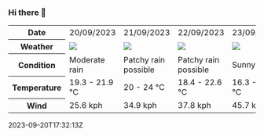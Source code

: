 ### Hi there 👋




<table>
    <tr>
        <th>Date</th>
        <td>20/09/2023</td><td>21/09/2023</td><td>22/09/2023</td><td>23/09/2023</td><td>24/09/2023</td><td>25/09/2023</td><td>26/09/2023</td>
    </tr>
    <tr>
        <th>Weather</th>
        <td><img src="https://cdn.weatherapi.com/weather/64x64/day/302.png"/></td><td><img src="https://cdn.weatherapi.com/weather/64x64/day/176.png"/></td><td><img src="https://cdn.weatherapi.com/weather/64x64/day/176.png"/></td><td><img src="https://cdn.weatherapi.com/weather/64x64/day/113.png"/></td><td><img src="https://cdn.weatherapi.com/weather/64x64/day/113.png"/></td><td><img src="https://cdn.weatherapi.com/weather/64x64/day/113.png"/></td><td><img src="https://cdn.weatherapi.com/weather/64x64/day/113.png"/></td>
    </tr>
    <tr>
        <th>Condition</th>
        <td width="200px">Moderate rain</td><td width="200px">Patchy rain possible</td><td width="200px">Patchy rain possible</td><td width="200px">Sunny</td><td width="200px">Sunny</td><td width="200px">Sunny</td><td width="200px">Sunny</td>
    </tr>
    <tr>
        <th>Temperature</th>
        <td>19.3 -  21.9 °C</td><td>20 -  24 °C</td><td>18.4 -  22.6 °C</td><td>16.3 -  21.6 °C</td><td>14.4 -  21.2 °C</td><td>18.1 -  22.1 °C</td><td>18.1 -  23.1 °C</td>
    </tr>
    <tr>
        <th>Wind</th>
        <td>25.6 kph</td><td>34.9 kph</td><td>37.8 kph</td><td>45.7 kph</td><td>32 kph</td><td>9.7 kph</td><td>12.2 kph</td>
    </tr>
</table>

2023-09-20T17:32:13Z